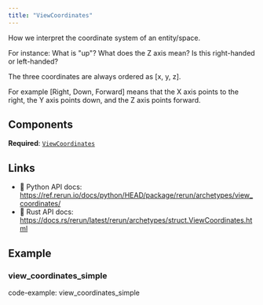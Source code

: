 ```yaml
---
title: "ViewCoordinates"
---
```


How we interpret the coordinate system of an entity/space.

For instance: What is "up"? What does the Z axis mean? Is this right-handed or left-handed?

The three coordinates are always ordered as [x, y, z].

For example [Right, Down, Forward] means that the X axis points to the right, the Y axis points
down, and the Z axis points forward.

## Components

**Required**: [`ViewCoordinates`](../components/view_coordinates.md)

## Links
 * 🐍 Python API docs: https://ref.rerun.io/docs/python/HEAD/package/rerun/archetypes/view_coordinates/
 * 🦀 Rust API docs: https://docs.rs/rerun/latest/rerun/archetypes/struct.ViewCoordinates.html

## Example

### view_coordinates_simple

code-example: view_coordinates_simple


